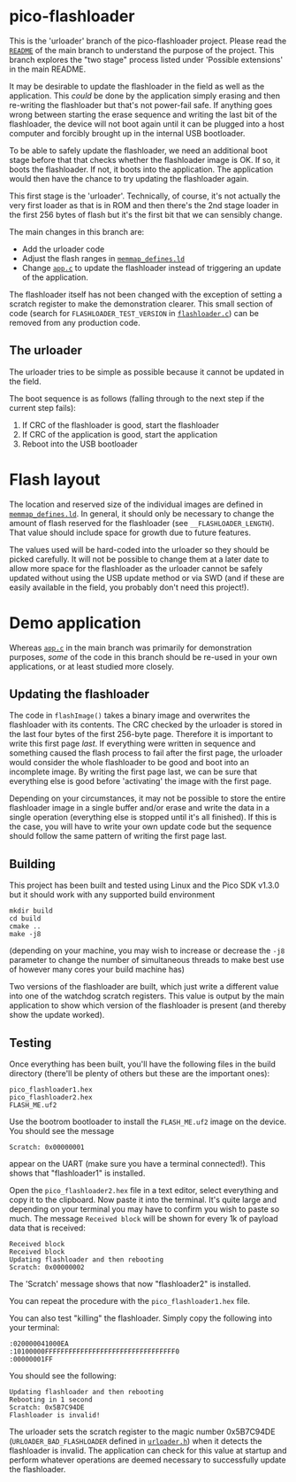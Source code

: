 # pico-flashloader

This is the 'urloader' branch of the pico-flashloader project.  Please read the [`README`](https://github.com/rhulme/pico-flashloader/blob/master/README.md) of the main branch to understand the purpose of the project.  This branch explores the "two stage" process listed under 'Possible extensions' in the main README.

It may be desirable to update the flashloader in the field as well as the application.  This _could_ be done by the application simply erasing and then re-writing the flashloader but that's not power-fail safe.  If anything goes wrong between starting the erase sequence and writing the last bit of the flashloader, the device will not boot again until it can be plugged into a host computer and forcibly brought up in the internal USB bootloader.

To be able to safely update the flashloader, we need an additional boot stage before that that checks whether the flashloader image is OK.  If so, it boots the flashloader.  If not, it boots into the application.  The application would then have the chance to try updating the flashloader again.

This first stage is the 'urloader'.  Technically, of course, it's not actually the very first loader as that is in ROM and then there's the 2nd stage loader in the first 256 bytes of flash but it's the first bit that we can sensibly change.

The main changes in this branch are:
* Add the urloader code
* Adjust the flash ranges in [`memmap_defines.ld`](memmap_defines.ld)
* Change [`app.c`](app.c) to update the flashloader instead of triggering an update of the application.

The flashloader itself has not been changed with the exception of setting a scratch register to make the demonstration clearer.  This small section of code (search for `FLASHLOADER_TEST_VERSION` in [`flashloader.c`](flashloader.c)) can be removed from any production code.

## The urloader
The urloader tries to be simple as possible because it cannot be updated in the field.

The boot sequence is as follows (falling through to the next step if the current step fails):
1. If CRC of the flashloader is good, start the flashloader
1. If CRC of the application is good, start the application
1. Reboot into the USB bootloader

# Flash layout
The location and reserved size of the individual images are defined in [`memmap_defines.ld`](memmap_defines.ld).  In general, it should only be necessary to change the amount of flash reserved for the flashloader (see `__FLASHLOADER_LENGTH`).  That value should include space for growth due to future features.

The values used will be hard-coded into the urloader so they should be picked carefully.  It will not be possible to change them at a later date to allow more space for the flashloader as the urloader cannot be safely updated without using the USB update method or via SWD (and if these are easily available in the field, you probably don't need this project!).

# Demo application
Whereas [`app.c`](app.c) in the main branch was primarily for demonstration purposes, _some_ of the code in this branch should be re-used in your own applications, or at least studied more closely.

## Updating the flashloader
The code in `flashImage()` takes a binary image and overwrites the flashloader with its contents.
The CRC checked by the urloader is stored in the last four bytes of the first 256-byte page.  Therefore it is important to write this first page _last_.  If everything were written in sequence and something caused the flash process to fail after the first page, the urloader would consider the whole flashloader to be good and boot into an incomplete image.  By writing the first page last, we can be sure that everything else is good before 'activating' the image with the first page.

Depending on your circumstances, it may not be possible to store the entire flashloader image in a single buffer and/or erase and write the data in a single operation (everything else is stopped until it's all finished).  If this is the case, you will have to write your own update code but the sequence should follow the same pattern of writing the first page last.


## Building
This project has been built and tested using Linux and the Pico SDK v1.3.0 but it should work with any supported build environment
```
mkdir build
cd build
cmake ..
make -j8
```
(depending on your machine, you may wish to increase or decrease the `-j8` parameter to change the number of simultaneous threads to make best use of however many cores your build machine has)

Two versions of the flashloader are built, which just write a different value into one of the watchdog scratch registers.  This value is output by the main application to show which version of the flashloader is present (and thereby show the update worked).

## Testing
Once everything has been built, you'll have the following files in the build directory (there'll be plenty of others but these are the important ones):
```
pico_flashloader1.hex
pico_flashloader2.hex
FLASH_ME.uf2
```
Use the bootrom bootloader to install the `FLASH_ME.uf2` image on the device.  You should see the message
```
Scratch: 0x00000001
```
appear on the UART (make sure you have a terminal connected!).  This shows that "flashloader1" is installed.

Open the `pico_flashloader2.hex` file in a text editor, select everything and copy it to the clipboard.
Now paste it into the terminal.  It's quite large and depending on your terminal you may have to confirm you wish to paste so much.
The message `Received block` will be shown for every 1k of payload data that is received:
```
Received block
Received block
Updating flashloader and then rebooting
Scratch: 0x00000002
```
The 'Scratch' message shows that now "flashloader2" is installed.

You can repeat the procedure with the `pico_flashloader1.hex` file.

You can also test "killing" the flashloader.  Simply copy the following into your terminal:
```
:020000041000EA
:10100000FFFFFFFFFFFFFFFFFFFFFFFFFFFFFFFFF0
:00000001FF
```
You should see the following:
```
Updating flashloader and then rebooting
Rebooting in 1 second
Scratch: 0x5B7C94DE
Flashloader is invalid!
```
The urloader sets the scratch register to the magic number 0x5B7C94DE (`URLOADER_BAD_FLASHLOADER` defined in [`urloader.h`](urloader.h)) when it detects the flashloader is invalid.  The application can check for this value at startup and perform whatever operations are deemed necessary to successfully update the flashloader.
